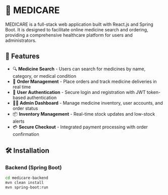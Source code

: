 # 💊 MEDICARE

MEDICARE is a full-stack web application built with React.js and Spring Boot. It is designed to facilitate online medicine search and ordering, providing a comprehensive healthcare platform for users and administrators.

## 🚀 Features

- 🔍 **Medicine Search** - Users can search for medicines by name, category, or medical condition
- 🛒 **Order Management** - Place orders and track medicine deliveries in real time  
- 👤 **User Authentication** - Secure login and registration with JWT token-based authentication
- 👨‍💼 **Admin Dashboard** - Manage medicine inventory, user accounts, and order status
- 📦 **Inventory Management** - Real-time stock updates and low-stock alerts
- 💳 **Secure Checkout** - Integrated payment processing with order confirmation

## 🛠️ Installation

### Backend (Spring Boot)
```bash
cd medicare-backend
mvn clean install
mvn spring-boot:run
